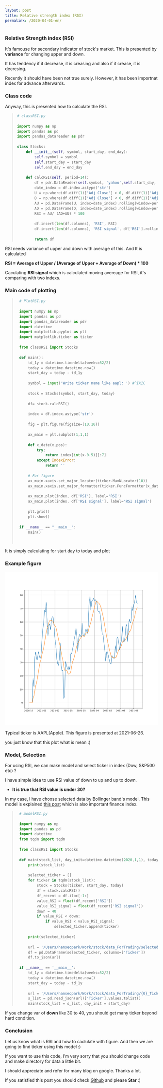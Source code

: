 ```yaml
---
layout: post
title: Relative strength index (RSI)
permalink: /2020-04-01-en/
---
```


### Relative Strength index (RSI) 

It's famouse for secondary indicator of stock's market. This is presented by **variance** for changing upper and down.

It has tendency if it decrease, it is creasing and  also if it crease, it is decresing.

Recently it should have been not true surely. However, it has been importnat index for advance afterwards. 

### Class code

Anyway, this is presented how to calculate the RSI.

>```python
> # classRSI.py
>  
> import numpy as np
> import pandas as pd
> import pandas_datareader as pdr
>
> class Stocks:
>     def __init__(self, symbol, start_day, end_day):
>         self.symbol = symbol
>         self.start_day = start_day
>         self.end_day = end_day
>
>     def calcRSI(self, period=14):
>         df = pdr.DataReader(self.symbol, 'yahoo',self.start_day, self.end_day)
>         date_index = df.index.astype('str')
>         U = np.where(df.diff(1)['Adj Close'] > 0, df.diff(1)['Adj Close'], 0)
>         D = np.where(df.diff(1)['Adj Close'] < 0, df.diff(1)['Adj Close'] * (-1), 0)
>         AU = pd.DataFrame(U, index=date_index).rolling(window=period, min_periods=1).mean()
>         AD = pd.DataFrame(D, index=date_index).rolling(window=period, min_periods=1).mean()
>         RSI = AU/ (AD+AU) * 100
>
>         df.insert(len(df.columns), 'RSI', RSI)
>         df.insert(len(df.columns), 'RSI signal', df['RSI'].rolling(window=9, min_periods=1).mean())
>
>         return df
>
>```

RSI needs variance of upper and down with average of this. And It is calculated

**RSI = Average of Upper / (Average of Upper + Average of Down) * 100**

Caculating **RSI signal** which is calculated moving avereage for RSI, it's comparing with two indexs.



### Main code of plotting

> ```python
>  # PlotRSI.py
>   
>  import numpy as np
>  import pandas as pd
>  import pandas_datareader as pdr
>  import datetime
>  import matplotlib.pyplot as plt
>  import matplotlib.ticker as ticker
> 
>  from classRSI import Stocks
> 
>  def main():
>      td_1y = datetime.timedelta(weeks=52/2)
>      today = datetime.datetime.now()
>      start_day = today - td_1y
> 
>      symbol = input('Write ticker name like aapl: ') #^IXIC
> 
>      stock = Stocks(symbol, start_day, today)
> 
>      df= stock.calcRSI()
> 
>      index = df.index.astype('str')
> 
>      fig = plt.figure(figsize=(10,10))
> 
>      ax_main = plt.subplot(1,1,1)
> 
>      def x_date(x,pos):
>          try:
>              return index[int(x-0.5)][:7]
>          except IndexError:
>              return ''
> 
>      # For figure
>      ax_main.xaxis.set_major_locator(ticker.MaxNLocator(10))
>      ax_main.xaxis.set_major_formatter(ticker.FuncFormatter(x_date))
> 
>      ax_main.plot(index, df['RSI'], label='RSI')
>      ax_main.plot(index, df['RSI signal'], label='RSI signal')
> 
>      plt.grid()
>      plt.show()
> 
>  if __name__ == "__main__":
>      main()
> 
> ```
>
> ​	

It is simply calculating for start day to today and plot

### Example figure

![image info](images/example_fig_RSI.png)



Typical ticker is AAPL(Apple). This figure is presented at 2021-06-26.

 you just know that this plot what is mean :)



### Model, Selection

For using RSI, we can make model and select ticker in index (Dow, S&P500 etc) ?

I have simple idea to use RSI value of down to up and up to down.

- **It is true that RSI value is under 30?**

In my case, I have choose selected data by Bollinger band's model. This model is explained [this post](https://hanseopark.github.io//2021-06-25-Bollinger-Band/) which is also important finance index.

> ```python
>  # modelRSI.py
>   
>  import numpy as np
>  import pandas as pd
>  import datetime
>  from tqdm import tqdm
> 
>  from classRSI import Stocks
> 
>  def main(stock_list, day_init=datetime.datetime(2020,1,1), today=datetime.datetime.now()):
>      print(stock_list)
> 
>      selected_ticker = []
>      for ticker in tqdm(stock_list):
>          stock = Stocks(ticker, start_day, today)
>          df = stock.calcRSI()
>          df_recent = df.iloc[-1:]
>          value_RSI = float(df_recent['RSI'])
>          value_RSI_signal = float(df_recent['RSI signal'])
>          down = 40
>          if value_RSI < down:
>              if value_RSI < value_RSI_signal:
>                  selected_ticker.append(ticker)
> 
>      print(selected_ticker)
> 
>      url = '/Users/hanseopark/Work/stock/data_ForTrading/selected_ticker.json'
>      df = pd.DataFrame(selected_ticker, columns=['Ticker'])
>      df.to_json(url)
> 
>  if __name__ == '__main__':
>      td_1y = datetime.timedelta(weeks=52/2)
>      today = datetime.datetime.now()
>      start_day = today - td_1y
> 
>      url = '/Users/hanseopark/Work/stock/data_ForTrading/{0}_TickerList.json'.format(today.date())
>      s_list = pd.read_json(url)['Ticker'].values.tolist()
>      main(stock_list = s_list, day_init = start_day)
> ```

If you change var of **down** like 30 to 40, you should get many ticker beyond hard condition. 



### Conclusion

Let us know what is RSI and how to caclulate with figure. And then we are going to find ticker using this model :)



 If you want to use this code, I'm very sorry that you should change code and make directory for data a little bit.

 I should appreciate and refer for many blog on google. Thanks a lot.

 If you satisfied this post you should check [Github](https://github.com/hanseopark/Stock/tree/master/RelativeStrengthIndex) and please **Star** :)



